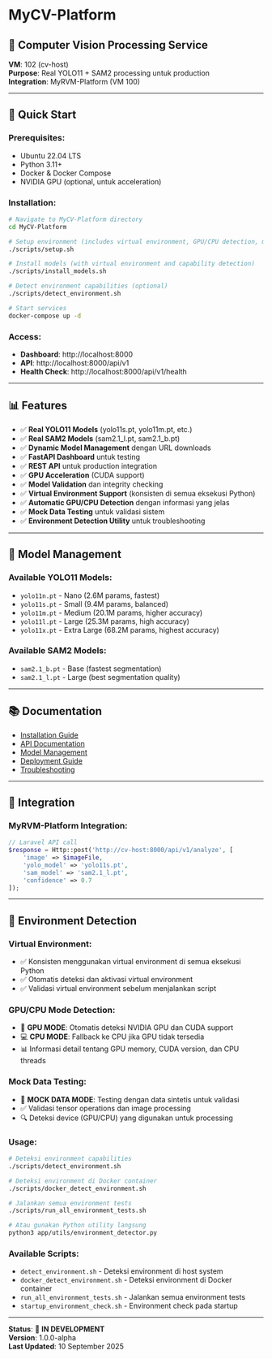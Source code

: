 # MyCV-Platform

## 🎯 **Computer Vision Processing Service**

**VM**: 102 (cv-host)  
**Purpose**: Real YOLO11 + SAM2 processing untuk production  
**Integration**: MyRVM-Platform (VM 100)  

---

## 🚀 **Quick Start**

### **Prerequisites:**
- Ubuntu 22.04 LTS
- Python 3.11+
- Docker & Docker Compose
- NVIDIA GPU (optional, untuk acceleration)

### **Installation:**
```bash
# Navigate to MyCV-Platform directory
cd MyCV-Platform

# Setup environment (includes virtual environment, GPU/CPU detection, mock data testing)
./scripts/setup.sh

# Install models (with virtual environment and capability detection)
./scripts/install_models.sh

# Detect environment capabilities (optional)
./scripts/detect_environment.sh

# Start services
docker-compose up -d
```

### **Access:**
- **Dashboard**: http://localhost:8000
- **API**: http://localhost:8000/api/v1
- **Health Check**: http://localhost:8000/api/v1/health

---

## 📊 **Features**

- ✅ **Real YOLO11 Models** (yolo11s.pt, yolo11m.pt, etc.)
- ✅ **Real SAM2 Models** (sam2.1_l.pt, sam2.1_b.pt)
- ✅ **Dynamic Model Management** dengan URL downloads
- ✅ **FastAPI Dashboard** untuk testing
- ✅ **REST API** untuk production integration
- ✅ **GPU Acceleration** (CUDA support)
- ✅ **Model Validation** dan integrity checking
- ✅ **Virtual Environment Support** (konsisten di semua eksekusi Python)
- ✅ **Automatic GPU/CPU Detection** dengan informasi yang jelas
- ✅ **Mock Data Testing** untuk validasi sistem
- ✅ **Environment Detection Utility** untuk troubleshooting

---

## 🔧 **Model Management**

### **Available YOLO11 Models:**
- `yolo11n.pt` - Nano (2.6M params, fastest)
- `yolo11s.pt` - Small (9.4M params, balanced)
- `yolo11m.pt` - Medium (20.1M params, higher accuracy)
- `yolo11l.pt` - Large (25.3M params, high accuracy)
- `yolo11x.pt` - Extra Large (68.2M params, highest accuracy)

### **Available SAM2 Models:**
- `sam2.1_b.pt` - Base (fastest segmentation)
- `sam2.1_l.pt` - Large (best segmentation quality)

---

## 📚 **Documentation**

- [Installation Guide](docs/INSTALLATION.md)
- [API Documentation](docs/API.md)
- [Model Management](docs/MODEL_MANAGEMENT.md)
- [Deployment Guide](docs/DEPLOYMENT.md)
- [Troubleshooting](docs/TROUBLESHOOTING.md)

---

## 🔗 **Integration**

### **MyRVM-Platform Integration:**
```php
// Laravel API call
$response = Http::post('http://cv-host:8000/api/v1/analyze', [
    'image' => $imageFile,
    'yolo_model' => 'yolo11s.pt',
    'sam_model' => 'sam2.1_l.pt',
    'confidence' => 0.7
]);
```

---

## 🔧 **Environment Detection**

### **Virtual Environment:**
- ✅ Konsisten menggunakan virtual environment di semua eksekusi Python
- ✅ Otomatis deteksi dan aktivasi virtual environment
- ✅ Validasi virtual environment sebelum menjalankan script

### **GPU/CPU Mode Detection:**
- 🚀 **GPU MODE**: Otomatis deteksi NVIDIA GPU dan CUDA support
- 💻 **CPU MODE**: Fallback ke CPU jika GPU tidak tersedia
- 📊 Informasi detail tentang GPU memory, CUDA version, dan CPU threads

### **Mock Data Testing:**
- 🧪 **MOCK DATA MODE**: Testing dengan data sintetis untuk validasi
- ✅ Validasi tensor operations dan image processing
- 🔍 Deteksi device (GPU/CPU) yang digunakan untuk processing

### **Usage:**
```bash
# Deteksi environment capabilities
./scripts/detect_environment.sh

# Deteksi environment di Docker container
./scripts/docker_detect_environment.sh

# Jalankan semua environment tests
./scripts/run_all_environment_tests.sh

# Atau gunakan Python utility langsung
python3 app/utils/environment_detector.py
```

### **Available Scripts:**
- `detect_environment.sh` - Deteksi environment di host system
- `docker_detect_environment.sh` - Deteksi environment di Docker container
- `run_all_environment_tests.sh` - Jalankan semua environment tests
- `startup_environment_check.sh` - Environment check pada startup

---

**Status**: 🚧 **IN DEVELOPMENT**  
**Version**: 1.0.0-alpha  
**Last Updated**: 10 September 2025
